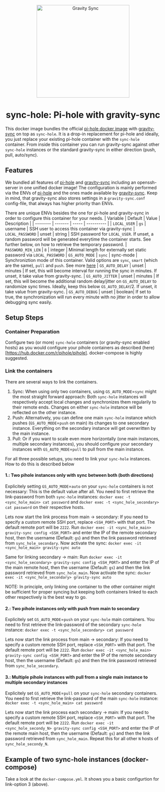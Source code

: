<p align="center">
<img src="https://vmstan.com/content/images/2021/02/gs-logo.svg" width="300" alt="Gravity Sync">
</p>

<span align="center">

# sync-hole: Pi-hole with gravity-sync

</span>

This docker image bundles the official [pi-hole docker image](https://github.com/pi-hole/docker-pi-hole) with [gravity-sync](https://github.com/vmstan/gravity-sync) on top as `sync-hole`.
It is a drop-in replacement for pi-hole and ideally, you just replace your existing pi-hole container with the `sync-hole` container. From inside this container you can run gravity-sync against other `sync-hole` instances or the standard gravity-sync in either direction (push, pull, auto/sync).

## Features

We bundled all features of [pi-hole](https://github.com/pi-hole/docker-pi-hole) and [gravity-sync](https://github.com/vmstan/gravity-sync) including an openssh-server in one unified docker image!
The configuration is mainly performed via the ENVs of [pi-hole](https://hub.docker.com/r/pihole/pihole) and the ones made available by [gravity-sync](../ENV.md). Keep in mind, that gravity-sync also stores settings in a `gravity-sync.conf` config-file, that always has higher priority than ENVs.

There are unique ENVs besides the one for pi-hole and gravity-sync in order to configure this container for your needs.
| Variable | Default | Value | Description |
| -------- | ------- | ----- | ---------- |
| `LOCAL_USER` | `gs` | username | SSH user to access this container via gravity-sync
| `LOCAL_PASSWORD` | unset | string | SSH password for `LOCAL_USER`. If unset, a random password will be generated everytime the container starts. See further below, on how to retrieve the temporary password.
| `PASSWORD_MIN_LEN` | `8` | integer | Minimal length for externally set static password via `LOCAL_PASSWORD`
| `GS_AUTO_MODE` | `sync` | sync-mode |  Synchroniztion mode of this container. Valid options are `sync`, `smart` (which are the same), `pull` and `push`. See more [here](https://github.com/vmstan/gravity-sync/wiki/Pull-vs-Push)
| `GS_AUTO_DELAY` | unset | minutes | If set, this will become interval for running the sync in minutes. If unset, it take value from gravity-sync.
| `GS_AUTO_JITTER` | unset | minutes | If set, this will become the additional random delay/jitter on `GS_AUTO_DELAY` to randomize sync times. Ideally, keep this below `GS_AUTO_DELAY`/2. If unset, it take value from gravity-sync.
| `GS_AUTO_DEBUG` | unset | boolean| If set to true, the synchronization will run every minute with no jitter in order to allow debugging sync easily.


## Setup Steps

### Container Preparation
Configure two (or more) `sync-hole` containers (or gravity-sync enabled hosts) as you would configure your pihole containers as described (here)[https://hub.docker.com/r/pihole/pihole]. docker-compose is highly suggested.

### Link the containers
There are several ways to link the containers.
1. Sync: When using only two containers, using `GS_AUTO_MODE`=`sync` might the most straight forward approach: Both `sync-hole` instances will respectively accept local changes and synchronizes them regularily to their remote ends. Changes on either `sync-hole` instance will be reflected on the other instance.
2. Push: Alternatively, you can define one main `sync-hole` instance which pushes (`GS_AUTO_MODE`=`push` on main) its changes to one secondary instance. Everything on the secondary instance will get overwritten by the main instance.
3. Pull: Or if you want to scale even more horizontally (one main instances, multiple secondary instances), you should configure your secondary instances with `GS_AUTO_MODE`=`pull` to pull from the main instance.

For all three possible setups, you need to link your `sync-hole` instances. How to do this is described below

#### 1.: Two pihole instances only with sync between both (both directions)
Explicitely setting `GS_AUTO_MODE`=`auto` on your `sync-hole` containers is not necessary: This is the default value after all.
You need to first retrieve the link-password from both `sync-hole` instances: `docker exec -t <sync_hole_main> cat password` and `docker exec -t <sync_hole_secondary> cat password` on their respective hosts.

Lets now start the link process from main -> secondary: If you need to specify a custom remote SSH port, replace `<SSH_PORT>` with that port. The default remote port will be `2222`.
Run `docker exec -it <sync_hole_main> gravity-sync config <SSH_PORT>` and enter the IP of the remote secondary host, then the username (Default: `gs`) and then the link password retrieved from `sync_hole_secondary`.
Now activate the sync: `docker exec -it <sync_hole_main> gravity-sync auto`

Same for linking secondary -> main:
Run `docker exec -it <sync_hole_secondary> gravity-sync config <SSH_PORT>` and enter the IP of the main remote host, then the username (Default: `gs`) and then the link password retrieved from `sync_hole_main`.
Now activate the sync: `docker exec -it <sync_hole_secondary> gravity-sync auto`

NOTE: In principle, only linking one container to the other container might be sufficient for proper syncing but keeping both containers linked to each other respectively is the best way to go.

#### 2.: Two pihole instances only with push from main to secondary
Explicitely set `GS_AUTO_MODE`=`push` on your `sync-hole` main containers.
You need to first retrieve the link-password of the secondary `sync-hole` instance: `docker exec -t <sync_hole_secondary> cat password`

Lets now start the link process from main -> secondary: If you need to specify a custom remote SSH port, replace `<SSH_PORT>` with that port. The default remote port will be `2222`.
Run `docker exec -it <sync_hole_main> gravity-sync config <SSH_PORT>` and enter the IP of the remote secondary host, then the username (Default: `gs`) and then the link password retrieved from `sync_hole_secondary`.

#### 3.: Multiple pihole instances with pull from a single main instance to multiple secondary instances
Explicitely set `GS_AUTO_MODE`=`pull` on your `sync-hole` secondary containers.
You need to first retrieve the link-password of the main `sync-hole` instance: `docker exec -t <sync_hole_main> cat password`

Lets now start the link process each secondary -> main: If you need to specify a custom remote SSH port, replace `<SSH_PORT>` with that port. The default remote port will be `2222`.
Run `docker exec -it <sync_hole_secondy_N> gravity-sync config <SSH_PORT>` and enter the IP of the remote main host, then the username (Default: `gs`) and then the link password retrieved from `sync_hole_main`.
Repeat this for all other `N` hosts of `sync_hole_secondy_N`.

## Example of two sync-hole instances (docker-compose)
Take a look at the `docker-compose.yml`. It shows you a basic configurtion for link-option 3 (above).
